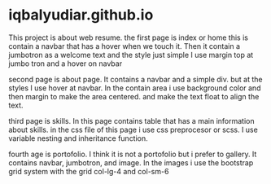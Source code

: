 # iqbalyudiar.github.io

This project is about web resume.
the first page is index or home this is contain a navbar that has a hover when we touch it.
Then it contain a jumbotron as a welcome text and the style just simple I use margin top at jumbo tron and a hover on navbar

second page is about page.
It contains a navbar and a simple div. but at the styles I use hover at navbar. 
In the contain area i use background color and then margin to make the area centered. and make the text float to align the text.

third page is skills.
In this page contains table that has a main information about skills. in the css file of this page i use css preprocesor or scss. I use variable nesting and inheritance function.

fourth age is portofolio.
I think it is not a portofolio but i prefer to gallery. It contains navbar, jumbotron, and image. In the images i use the bootstrap grid system with the grid col-lg-4 and col-sm-6
